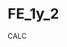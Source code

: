 # FE_1y_2

CALC

<!--!     width/flex-basis: calc((100% - к-ть маржинів в рядку \* значення маржина) / к-ть елеменів у рядку);       -->
